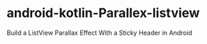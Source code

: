 # android-kotlin-Parallex-listview
Build a ListView Parallax Effect With a Sticky Header in Android 
